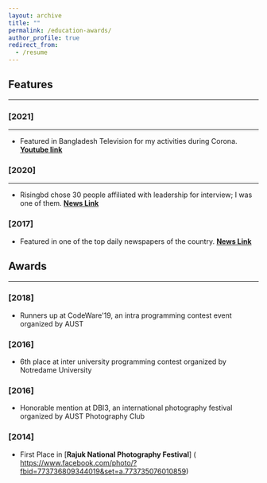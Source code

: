 ```yaml
---
layout: archive
title: ""
permalink: /education-awards/
author_profile: true
redirect_from:
  - /resume
---
```



## Features 
----------------
### [2021]
-----------
* Featured in Bangladesh Television for my activities during Corona. [**Youtube link**](https://www.youtube.com/watch?v=ew_CdGVj2w0&t=6s) 

### [2020]
-----------
* Risingbd chose 30 people affiliated with leadership for interview; I was one of them. [**News Link**](https://www.risingbd.com/english/Become-a-leader-not-a-boss/71633?fbclid=IwAR26LU47ZX7gstir5P9eKnE503hiQfd3_-I16Es7H3ls3Ozxl_zwNRKnUFM)

### [2017]

* Featured in one of the top daily newspapers of the country. [**News Link**](https://www.kalerkantho.com/feature/campus/2017/11/08/562709?fbclid=IwAR1Y2JOOZLkCuNaGQLQ23ZvSLwqZxwIAnSc2k1VNgbk_MkBlJgQM_vcsnac)
 
## Awards
----------------
### [2018]
* Runners up at CodeWare'19, an intra programming contest event organized by AUST

### [2016]
* 6th place at inter university programming contest organized by Notredame University 

### [2016]
* Honorable mention at DBI3, an international photography festival organized by AUST Photography Club

### [2014]
* First Place in [**Rajuk National Photography Festival**] ( https://www.facebook.com/photo/?fbid=773736809344019&set=a.773735076010859)

